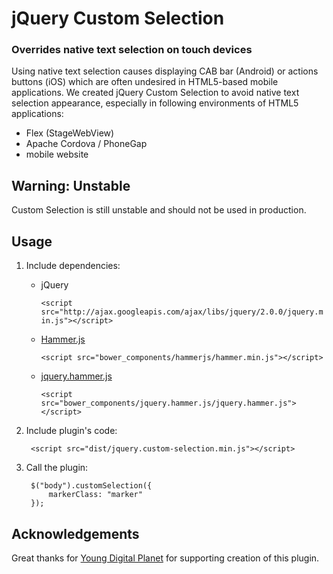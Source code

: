 # jQuery Custom Selection #

### Overrides native text selection on touch devices ###
Using native text selection causes displaying CAB bar (Android) or actions buttons (iOS) which are often undesired in HTML5-based mobile applications. We created jQuery Custom Selection to avoid native text selection appearance, especially in following environments of HTML5 applications:

- Flex (StageWebView)
- Apache Cordova / PhoneGap
- mobile website

## Warning: Unstable ##
Custom Selection is still unstable and should not be used in production.

## Usage ##

1. Include dependencies:

    - jQuery
    
        `<script src="http://ajax.googleapis.com/ajax/libs/jquery/2.0.0/jquery.min.js"></script>`
    

    - [Hammer.js](http://hammerjs.github.io/)

        `<script src="bower_components/hammerjs/hammer.min.js"></script>`

    - [jquery.hammer.js](https://github.com/hammerjs/jquery.hammer.js)

        `<script src="bower_components/jquery.hammer.js/jquery.hammer.js"></script>`

2. Include plugin's code:

        <script src="dist/jquery.custom-selection.min.js"></script>

3. Call the plugin:

        $("body").customSelection({
    	    markerClass: "marker"
        });

## Acknowledgements ##

Great thanks for [Young Digital Planet](http://www.ydp.eu/) for supporting creation of this plugin.

